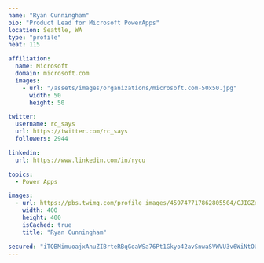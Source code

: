 ```yaml
---
name: "Ryan Cunningham"
bio: "Product Lead for Microsoft PowerApps"
location: Seattle, WA
type: "profile"
heat: 115

affiliation:
  name: Microsoft
  domain: microsoft.com
  images:
    - url: "/assets/images/organizations/microsoft.com-50x50.jpg"
      width: 50
      height: 50

twitter:
  username: rc_says
  url: https://twitter.com/rc_says
  followers: 2944

linkedin:
  url: https://www.linkedin.com/in/rycu

topics:
  - Power Apps

images:
  - url: https://pbs.twimg.com/profile_images/459747717862805504/CJIGZejd_400x400.png
    width: 400
    height: 400
    isCached: true
    title: "Ryan Cunningham"

secured: "iTQBMimuoajxAhuZIBrteRBqGoaWSa76Pt1Gkyo42avSnwaSVWVU3v6WiNtOULmrKhqWyJ+cvLw9DHrgcMV+lPnddGfD+5a2dJS1WP695DogO2GuWt8e4RFmBOpLaukFzZM3JKE9jlcXdCiwe2zVNpjdYOCyaOaVFU+wAoUYNVNoolspr5ms24dq9YYmhvM+otAL5H52g3yiWCrHlqq5KkCG4cQ+G2O7FBpOtkS1/Y1JZa4/ijH0+0Kpdh3ffDRZhJQapkJPpy7sb9bpjtdU0dVFT6Mw7UczEdzR/qd1vxYHnUREtXAQMLesRdohIP32mCCcpMKQ2ngHlz0lnJpE1AR3CV5H7FmW9BPzXqnVpH1AnynSqI3vLTzPmChiAHj2ZBdXf3dEkde/mDmjD87Xoy+CWAG6bEFIu0OveuAUruE=;HPxIzN2MeUp4CNwvH4lNrA=="
---
```


